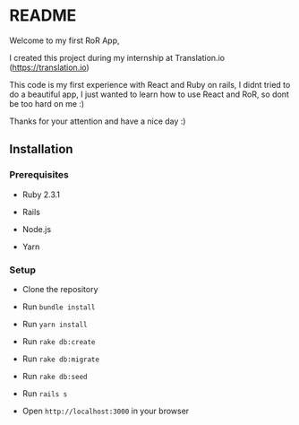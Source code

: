 # README

Welcome to my first RoR App,

I created this project during my internship at Translation.io (https://translation.io)

This code is my first experience with React and Ruby on rails, I didnt tried to do a beautiful app, I just wanted to learn how to use React and RoR, so dont be too hard on me :)

Thanks for your attention and have a nice day :)

## Installation

### Prerequisites

* Ruby 2.3.1

* Rails

* Node.js

* Yarn

### Setup

* Clone the repository

* Run `bundle install`

* Run `yarn install`

* Run `rake db:create`

* Run `rake db:migrate`

* Run `rake db:seed`

* Run `rails s`

* Open `http://localhost:3000` in your browser
